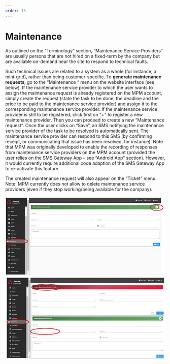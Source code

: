 ```yaml
---
order: 13
---
```


# Maintenance

As outlined on the “Terminology” section, “Maintenance Service Providers” are usually persons that are not hired on a fixed-term by the company but are available on-demand near the site to respond to technical faults.

Such technical issues are related to a system as a whole (for instance, a mini-grid), rather than being customer-specific. To **generate maintenance requests**, go to the “Maintenance “ menu on the website interface (see below). If the maintenance service provider to which the user wants to assign the maintenance request is already registered on the MPM account, simply create the request (state the task to be done, the deadline and the price to be paid to the maintenance service provider) and assign it to the corresponding maintenance service provider. If the maintenance service provider is still to be registered, click first on “+” to register a new maintenance provider. Then you can proceed to create a new “Maintenance request”. Once the user clicks on “Save”, an SMS notifying the maintenance service provider of the task to be resolved is automatically sent. The maintenance service provider can respond to this SMS (by confirming receipt, or communicating that issue has been resolved, for instance). Note that MPM was originally developed to enable the recording of responses from maintenance service providers on the MPM account (provided the user relies on the SMS Gateway App – see “Android App” section). However, it would currently require additional code adaption of the SMS Gateway App to re-activate this feature.

The created maintenance request will also appear on the “Ticket” menu. Note: MPM currently does not allow to delete maintenance service providers (even if they stop working/being available for the company).

![Maintenance Overview](images/maintenance-overview.png)
![Maintenance New Ticket](images/maintenance-new-ticket.png)
